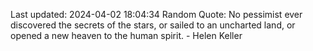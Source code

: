 Last updated: 2024-04-02 18:04:34
Random Quote: No pessimist ever discovered the secrets of the stars, or sailed to an uncharted land, or opened a new heaven to the human spirit. - Helen Keller